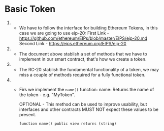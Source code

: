 # Basic Token

1) - We have to follow the interface for building Ethereum Tokens, in this case we are going to use eip-20: 
First Link - https://github.com/ethereum/EIPs/blob/master/EIPS/eip-20.md
Second Link - https://eips.ethereum.org/EIPS/eip-20

2) - The document above stablish a set of methods that we have to implement in our smart contract, that's how we create a token.

3) - The RC-20 stablish the fundamental functionality of a token, we may miss a couple of methods required for a fully functional token.

4) - Firs we implement the `name()` function:
    name:
        Returns the name of the token - e.g. "MyToken".

        OPTIONAL - This method can be used to improve usability, but interfaces and other contracts MUST NOT expect these values to be present.

        `function name() public view returns (string)`
